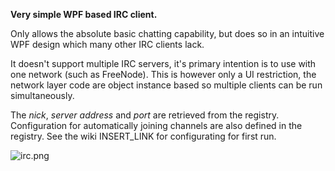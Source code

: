 **Very simple WPF based IRC client.**

Only allows the absolute basic chatting capability, but does so in an intuitive WPF design which many other IRC clients lack.

It doesn't support multiple IRC servers, it's primary intention is to use with one network (such as FreeNode). This is however only a UI restriction, the network layer code are object instance based so multiple clients can be run simultaneously.

The *nick*, *server address* and *port* are retrieved from the registry.
Configuration for automatically joining channels are also defined in the registry.
See the wiki INSERT_LINK for configurating for first run.

![irc.png](https://bitbucket.org/repo/RpKan9/images/794983239-irc.png)